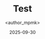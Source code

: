 ---
title: Test
date: 2025-09-30
categories: [2-Networking, 5Net-Related]
tags: [networking, services]
author: <author_mpmk>
---